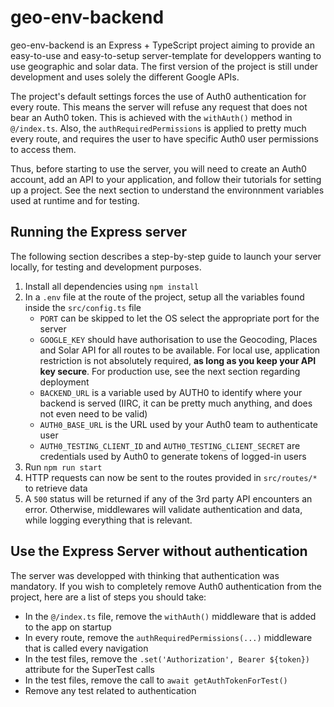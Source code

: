 # geo-env-backend

geo-env-backend is an Express + TypeScript project aiming to provide an easy-to-use and easy-to-setup server-template for developpers wanting to use geographic and solar data. The first version of the project is still under development and uses solely the different Google APIs.

The project's default settings forces the use of Auth0 authentication for every route. This means the server will refuse any request that does not bear an Auth0 token. This is achieved with the `withAuth()` method in `@/index.ts`. Also, the `authRequiredPermissions` is applied to pretty much every route, and requires the user to have specific Auth0 user permissions to access them.

Thus, before starting to use the server, you will need to create an Auth0 account, add an API to your application, and follow their tutorials for setting up a project. See the next section to understand the environnment variables used at runtime and for testing.

## Running the Express server

The following section describes a step-by-step guide to launch your server locally, for testing and development purposes.

1. Install all dependencies using `npm install`
2. In a `.env` file at the route of the project, setup all the variables found inside the `src/config.ts` file
    - `PORT` can be skipped to let the OS select the appropriate port for the server
    - `GOOGLE_KEY` should have authorisation to use the Geocoding, Places and Solar API for all routes to be available. For local use, application restriction is not absolutely required, **as long as you keep your API key secure**. For production use, see the next section regarding deployment
    - `BACKEND_URL` is a variable used by AUTH0 to identify where your backend is served (IIRC, it can be pretty much anything, and does not even need to be valid)
    - `AUTH0_BASE_URL` is the URL used by your Auth0 team to authenticate user
    - `AUTH0_TESTING_CLIENT_ID` and `AUTH0_TESTING_CLIENT_SECRET` are credentials used by Auth0 to generate tokens of logged-in users
3. Run `npm run start`
4. HTTP requests can now be sent to the routes provided in `src/routes/*` to retrieve data
5. A `500` status will be returned if any of the 3rd party API encounters an error. Otherwise, middlewares will validate authentication and data, while logging everything that is relevant.

## Use the Express Server without authentication

The server was developped with thinking that authentication was mandatory. If you wish to completely remove Auth0 authentication from the project, here are a list of steps you should take:

-   In the `@/index.ts` file, remove the `withAuth()` middleware that is added to the app on startup
-   In every route, remove the `authRequiredPermissions(...)` middleware that is called every navigation
-   In the test files, remove the `.set('Authorization', Bearer ${token})` attribute for the SuperTest calls
-   In the test files, remove the call to `await getAuthTokenForTest()`
-   Remove any test related to authentication
